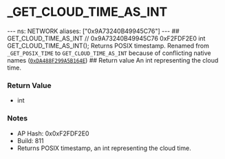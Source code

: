 # _GET_CLOUD_TIME_AS_INT

--- ns: NETWORK aliases: ["0x9A73240B49945C76"] --- ## GET_CLOUD_TIME_AS_INT  // 0x9A73240B49945C76 0xF2FDF2E0 int GET_CLOUD_TIME_AS_INT();  Returns POSIX timestamp.  Renamed from `_GET_POSIX_TIME` to `GET_CLOUD_TIME_AS_INT` because of conflicting native names ([`0xDA488F299A5B164E`](#_0xDA488F299A5B164E))   ## Return value An int representing the cloud time.

### Return Value
* int

### Notes
* AP Hash: 0x0xF2FDF2E0
* Build: 811
* Returns POSIX timestamp, an int representing the cloud time.

